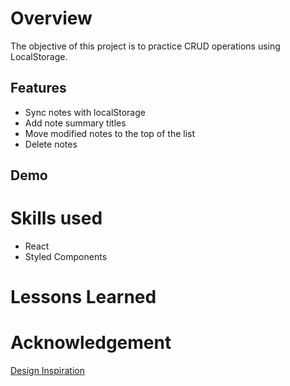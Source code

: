# Overview
The objective of this project is to practice CRUD operations using LocalStorage.
## Features
- Sync notes with localStorage
- Add note summary titles
- Move modified notes to the top of the list
- Delete notes

## Demo

# Skills used
- React
- Styled Components

# Lessons Learned

# Acknowledgement
[Design Inspiration](https://www.behance.net/gallery/129546763/Notr-Notes-App)